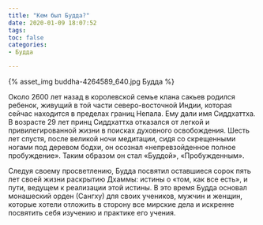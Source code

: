 ```yaml
---
title: "Кем был Будда?"
date: 2020-01-09 18:07:52
tags:
toc: false
categories:
- Будда

---
```

<!-- more -->
{% asset_img buddha-4264589_640.jpg Будда %}


Около 2600 лет назад в королевской семье клана сакьев родился ребенок, живущий в той части северо-восточной Индии, которая сейчас находится в пределах границ Непала. Ему дали имя Сиддхаттха. В возрасте 29 лет принц Сиддхаттха отказался от легкой и привилегированной жизни в поисках духовного освобождения. Шесть лет спустя, после великой ночи медитации, сидя со скрещенными ногами под деревом бодхи, он осознал «непревзойденное полное пробуждение». Таким образом он стал «Буддой», «Пробужденным».  <!--more-->

Следуя своему просветлению, Будда посвятил оставшиеся сорок пять лет своей жизни раскрытию Дхаммы: истины о «том, как все есть», и пути, ведущем к реализации этой истины. В это время Будда основал монашеский орден (Сангху) для своих учеников, мужчин и женщин, которые хотели отложить в сторону все мирские дела и искренне посвятить себя изучению и практике его учения.